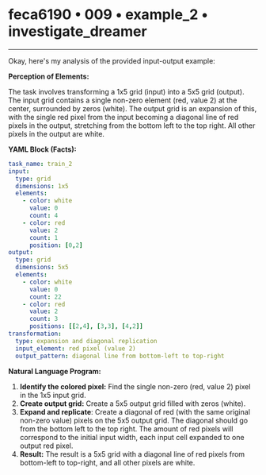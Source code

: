 # feca6190 • 009 • example_2 • investigate_dreamer

---
Okay, here's my analysis of the provided input-output example:

**Perception of Elements:**

The task involves transforming a 1x5 grid (input) into a 5x5 grid (output). The input grid contains a single non-zero element (red, value 2) at the center, surrounded by zeros (white). The output grid is an expansion of this, with the single red pixel from the input becoming a diagonal line of red pixels in the output, stretching from the bottom left to the top right. All other pixels in the output are white.

**YAML Block (Facts):**



```yaml
task_name: train_2
input:
  type: grid
  dimensions: 1x5
  elements:
    - color: white
      value: 0
      count: 4
    - color: red
      value: 2
      count: 1
      position: [0,2]
output:
  type: grid
  dimensions: 5x5
  elements:
    - color: white
      value: 0
      count: 22
    - color: red
      value: 2
      count: 3
      positions: [[2,4], [3,3], [4,2]]
transformation:
  type: expansion and diagonal replication
  input_element: red pixel (value 2)
  output_pattern: diagonal line from bottom-left to top-right
```



**Natural Language Program:**

1.  **Identify the colored pixel:** Find the single non-zero (red, value 2) pixel in the 1x5 input grid.
2.  **Create output grid:**  Create a 5x5 output grid filled with zeros (white).
3. **Expand and replicate**: Create a diagonal of red (with the same original non-zero value) pixels on the 5x5 output grid. The diagonal should go from the bottom left to the top right. The amount of red pixels will correspond to the initial input width, each input cell expanded to one output red pixel.
4. **Result:** The result is a 5x5 grid with a diagonal line of red pixels from bottom-left to top-right, and all other pixels are white.


